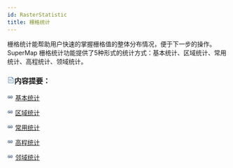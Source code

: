 ```yaml
---
id: RasterStatistic
title: 栅格统计
---
```

栅格统计能帮助用户快速的掌握栅格值的整体分布情况，便于下一步的操作。SuperMap
栅格统计功能提供了5种形式的统计方式：基本统计、区域统计、常用统计、高程统计、领域统计。

### ![](../../../img/read.gif)内容提要：

![](../../../img/smalltitle.png) [基本统计](BasicStatistic.htm)

![](../../../img/smalltitle.png) [区域统计](ZonalStatistic.htm)

![](../../../img/smalltitle.png) [常用统计](CommonStatistic.htm)

![](../../../img/smalltitle.png) [高程统计](AltitudeStatistic.htm)

![](../../../img/smalltitle.png) [邻域统计](NeighbourStatistic.htm)

  
